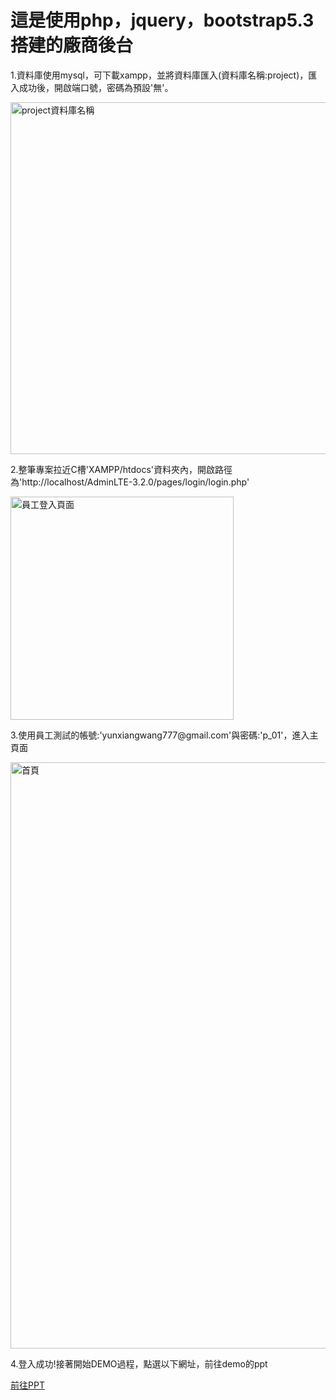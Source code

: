 <h1>這是使用php，jquery，bootstrap5.3搭建的廠商後台</h1>
<p>1.資料庫使用mysql，可下載xampp，並將資料庫匯入(資料庫名稱:project)，匯入成功後，開啟端口號，密碼為預設'無'。</p>
<img width="563" alt="project資料庫名稱" src="https://github.com/Yunxiang777/phpOrderList/assets/129476652/a069ff8a-6c8a-48a5-8cf4-b1f6a5867313">
<p>2.整筆專案拉近C槽'XAMPP/htdocs'資料夾內，開啟路徑為'http://localhost/AdminLTE-3.2.0/pages/login/login.php'</p>
<img width="357" alt="員工登入頁面" src="https://github.com/Yunxiang777/phpOrderList/assets/129476652/886fcfbe-9c7a-4b7a-9491-40a012e6d3de">
<P>3.使用員工測試的帳號:'yunxiangwang777@gmail.com'與密碼:'p_01'，進入主頁面</P>
<img width="938" alt="首頁" src="https://github.com/Yunxiang777/phpOrderList/assets/129476652/30abb5d5-fc08-4d51-8379-54c5a789df4d">
<p>4.登入成功!接著開始DEMO過程，點選以下網址，前往demo的ppt</p>
<a href='https://docs.google.com/presentation/d/e/2PACX-1vSokuYaKJ5QP-L2xBfYG9imkiPT3eA9jTB54koTg1ngzcLiuVRpDaR0UVYgnhZGC705JJXKlfHDLRgB/pub?start=false&loop=false&delayms=3000'>前往PPT</a>
